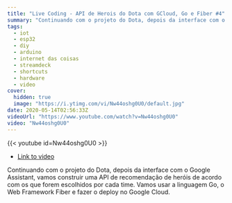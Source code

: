 ```yaml
---
title: "Live Coding - API de Herois do Dota com GCloud, Go e Fiber #4"
summary: "Continuando com o projeto do Dota, depois da interface com o Google Assistant, vamos construir uma API de recomendação de heróis de acordo com os que forem escolhidos por cada time. Vamos usar a linguagem Go, o Web Framework Fiber e fazer o deploy no Google Cloud."
tags:
  - iot
  - esp32
  - diy
  - arduino
  - internet das coisas
  - streamdeck
  - shortcuts
  - hardware
  - video
cover:
  hidden: true
  image: "https://i.ytimg.com/vi/Nw44oshg0U0/default.jpg"
date: 2020-05-14T02:56:33Z
videoUrl: "https://www.youtube.com/watch?v=Nw44oshg0U0"
video: "Nw44oshg0U0"
---
```


<!-- truncate -->

{{< youtube id=Nw44oshg0U0 >}}

- [Link to video](https://www.youtube.com/watch?v=Nw44oshg0U0)

Continuando com o projeto do Dota, depois da interface com o Google Assistant, vamos construir uma API de recomendação de heróis de acordo com os que forem escolhidos por cada time. Vamos usar a linguagem Go, o Web Framework Fiber e fazer o deploy no Google Cloud.
